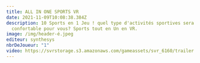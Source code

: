 ```yaml
---
title: ALL IN ONE SPORTS VR
date: 2021-11-09T10:08:38.384Z
description: 10 Sports en 1 Jeu ! quel type d'activités sportives sera la plus
  confortable pour vous? Sports tout en Un en VR.
image: /img/header-é.jpeg
editeur: synthesys
nbrDeJoueur: "1"
video: https://svrstorage.s3.amazonaws.com/gameassets/svr_6160/trailer.webm
---
```

